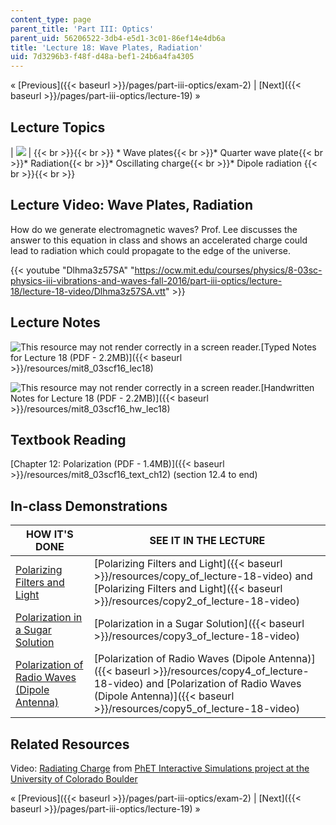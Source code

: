 ```yaml
---
content_type: page
parent_title: 'Part III: Optics'
parent_uid: 56206522-3db4-e5d1-3c01-86ef14e4db6a
title: 'Lecture 18: Wave Plates, Radiation'
uid: 7d3296b3-f48f-d48a-bef1-24b6a4fa4305
---
```


« [Previous]({{< baseurl >}}/pages/part-iii-optics/exam-2) | [Next]({{< baseurl >}}/pages/part-iii-optics/lecture-19) »

Lecture Topics
--------------

| ![](BASEURL_PLACEHOLDER/resources/l18) |  {{< br >}}{{< br >}} *   Wave plates{{< br >}}*   Quarter wave plate{{< br >}}*   Radiation{{< br >}}*   Oscillating charge{{< br >}}*   Dipole radiation {{< br >}}{{< br >}}  

Lecture Video: Wave Plates, Radiation
-------------------------------------

How do we generate electromagnetic waves? Prof. Lee discusses the answer to this equation in class and shows an accelerated charge could lead to radiation which could propagate to the edge of the universe.

{{< youtube "Dlhma3z57SA" "https://ocw.mit.edu/courses/physics/8-03sc-physics-iii-vibrations-and-waves-fall-2016/part-iii-optics/lecture-18/lecture-18-video/Dlhma3z57SA.vtt" >}}

Lecture Notes
-------------

![This resource may not render correctly in a screen reader.](/images/inacessible.gif)[Typed Notes for Lecture 18 (PDF - 2.2MB)]({{< baseurl >}}/resources/mit8_03scf16_lec18)

![This resource may not render correctly in a screen reader.](/images/inacessible.gif)[Handwritten Notes for Lecture 18 (PDF - 2.2MB)]({{< baseurl >}}/resources/mit8_03scf16_hw_lec18)

Textbook Reading
----------------

[Chapter 12: Polarization (PDF - 1.4MB)]({{< baseurl >}}/resources/mit8_03scf16_text_ch12) (section 12.4 to end) 

In-class Demonstrations
-----------------------

| HOW IT'S DONE | SEE IT IN THE LECTURE |
| --- | --- |
| [Polarizing Filters and Light](http://tsgphysics.mit.edu/front/?page=demo.php&letnum=T%201&show=0) | [Polarizing Filters and Light]({{< baseurl >}}/resources/copy_of_lecture-18-video) and [Polarizing Filters and Light]({{< baseurl >}}/resources/copy2_of_lecture-18-video) |
| [Polarization in a Sugar Solution](http://tsgphysics.mit.edu/front/?page=demo.php&letnum=T%208&show=0) | [Polarization in a Sugar Solution]({{< baseurl >}}/resources/copy3_of_lecture-18-video) |
| [Polarization of Radio Waves (Dipole Antenna)](http://tsgphysics.mit.edu/front/?page=demo.php&letnum=T%2012&show=0) | [Polarization of Radio Waves (Dipole Antenna)]({{< baseurl >}}/resources/copy4_of_lecture-18-video) and [Polarization of Radio Waves (Dipole Antenna)]({{< baseurl >}}/resources/copy5_of_lecture-18-video) 

Related Resources
-----------------

Video: [Radiating Charge](https://phet.colorado.edu/en/simulation/legacy/radiating-charge) from [PhET Interactive Simulations project at the University of Colorado Boulder](https://phet.colorado.edu/)

« [Previous]({{< baseurl >}}/pages/part-iii-optics/exam-2) | [Next]({{< baseurl >}}/pages/part-iii-optics/lecture-19) »